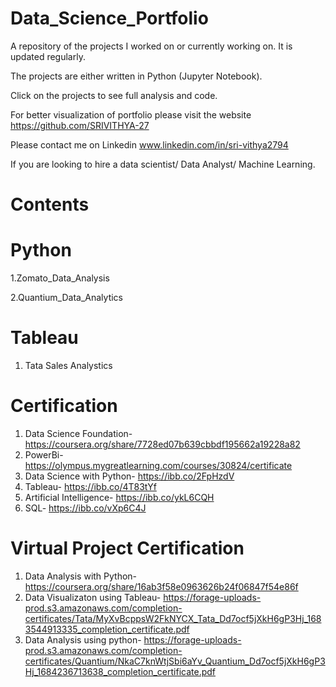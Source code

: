 # Data_Science_Portfolio

A repository of the projects I worked on or currently working on. It is updated regularly. 

The projects are either written in Python (Jupyter Notebook). 

Click on the projects to see full analysis and code.

For better visualization of portfolio please visit the website https://github.com/SRIVITHYA-27

Please contact me on Linkedin www.linkedin.com/in/sri-vithya2794 

If you are looking to hire a data scientist/ Data Analyst/ Machine Learning.

# Contents

# Python

1.Zomato_Data_Analysis 

2.Quantium_Data_Analytics

# Tableau

1. Tata Sales Analystics

# Certification

1. Data Science Foundation- https://coursera.org/share/7728ed07b639cbbdf195662a19228a82
2. PowerBi- https://olympus.mygreatlearning.com/courses/30824/certificate
3. Data Science with Python- https://ibb.co/2FpHzdV
4. Tableau- https://ibb.co/4T83tYf
5. Artificial Intelligence- https://ibb.co/ykL6CQH
6. SQL- https://ibb.co/vXp6C4J

# Virtual Project Certification

1. Data Analysis with Python- https://coursera.org/share/16ab3f58e0963626b24f06847f54e86f
2. Data Visualizaton using Tableau- https://forage-uploads-prod.s3.amazonaws.com/completion-certificates/Tata/MyXvBcppsW2FkNYCX_Tata_Dd7ocf5jXkH6gP3Hj_1683544913335_completion_certificate.pdf
3. Data Analysis using python- https://forage-uploads-prod.s3.amazonaws.com/completion-certificates/Quantium/NkaC7knWtjSbi6aYv_Quantium_Dd7ocf5jXkH6gP3Hj_1684236713638_completion_certificate.pdf

